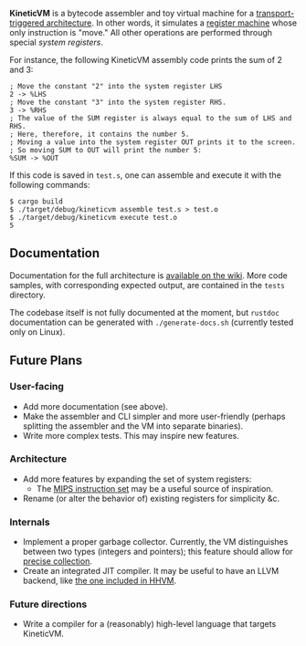 **KineticVM** is a bytecode assembler and toy virtual machine for a [transport-triggered architecture](https://en.wikipedia.org/wiki/Transport_triggered_architecture). In other words, it simulates a [register machine](https://en.wikipedia.org/wiki/Register_machine) whose only instruction is "move." All other operations are performed through special *system registers*.

For instance, the following KineticVM assembly code prints the sum of 2 and 3:
```
; Move the constant "2" into the system register LHS
2 -> %LHS
; Move the constant "3" into the system register RHS.
3 -> %RHS
; The value of the SUM register is always equal to the sum of LHS and RHS.
; Here, therefore, it contains the number 5. 
; Moving a value into the system register OUT prints it to the screen.
; So moving SUM to OUT will print the number 5:
%SUM -> %OUT
```

If this code is saved in `test.s`, one can assemble and execute it with the following commands:
```
$ cargo build
$ ./target/debug/kineticvm assemble test.s > test.o
$ ./target/debug/kineticvm execute test.o
5
```

## Documentation

Documentation for the full architecture is [available on the wiki](https://github.com/jasonhansel/kineticvm/wiki). More code samples, with corresponding expected output, are contained in the `tests` directory.

The codebase itself is not fully documented at the moment, but `rustdoc` documentation can be generated with `./generate-docs.sh` (currently tested only on Linux).

## Future Plans

### User-facing
* Add more documentation (see above).
* Make the assembler and CLI simpler and more user-friendly (perhaps splitting the assembler and the VM into separate binaries).
* Write more complex tests. This may inspire new features.

### Architecture
* Add more features by expanding the set of system registers:
    + The [MIPS instruction set](http://www.mrc.uidaho.edu/mrc/people/jff/digital/MIPSir.html) may be a useful source of inspiration.
* Rename (or alter the behavior of) existing registers for simplicity &c.
    
### Internals
* Implement a proper garbage collector. Currently, the VM distinguishes between two types (integers and pointers); this feature should allow for [precise collection](https://en.wikipedia.org/wiki/Tracing_garbage_collection#Precise_vs._conservative_and_internal_pointers).
* Create an integrated JIT compiler. It may be useful to have an LLVM backend, like [the one included in HHVM](http://hhvm.com/blog/10205/llvm-code-generation-in-hhvm).

### Future directions
* Write a compiler for a (reasonably) high-level language that targets KineticVM.